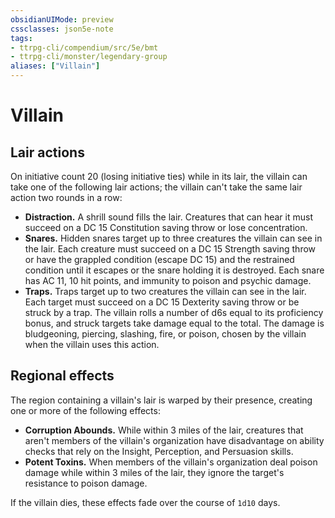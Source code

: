 ```yaml
---
obsidianUIMode: preview
cssclasses: json5e-note
tags:
- ttrpg-cli/compendium/src/5e/bmt
- ttrpg-cli/monster/legendary-group
aliases: ["Villain"]
---
```

# Villain

## Lair actions


On initiative count 20 (losing initiative ties) while in its lair, the villain can take one of the following lair actions; the villain can't take the same lair action two rounds in a row:

- **Distraction.** A shrill sound fills the lair. Creatures that can hear it must succeed on a DC 15 Constitution saving throw or lose concentration.  
- **Snares.** Hidden snares target up to three creatures the villain can see in the lair. Each creature must succeed on a DC 15 Strength saving throw or have the grappled condition (escape DC 15) and the restrained condition until it escapes or the snare holding it is destroyed. Each snare has AC 11, 10 hit points, and immunity to poison and psychic damage.  
- **Traps.** Traps target up to two creatures the villain can see in the lair. Each target must succeed on a DC 15 Dexterity saving throw or be struck by a trap. The villain rolls a number of d6s equal to its proficiency bonus, and struck targets take damage equal to the total. The damage is bludgeoning, piercing, slashing, fire, or poison, chosen by the villain when the villain uses this action.  

## Regional effects


The region containing a villain's lair is warped by their presence, creating one or more of the following effects:

- **Corruption Abounds.** While within 3 miles of the lair, creatures that aren't members of the villain's organization have disadvantage on ability checks that rely on the Insight, Perception, and Persuasion skills.  
- **Potent Toxins.** When members of the villain's organization deal poison damage while within 3 miles of the lair, they ignore the target's resistance to poison damage.  

If the villain dies, these effects fade over the course of `1d10` days.